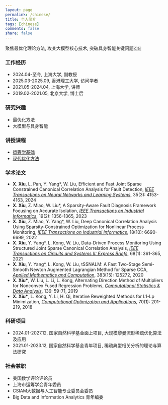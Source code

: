 ```yaml
---
layout: page
permalink: /chinese/
title: 个人简介
tags: [chinese]
comments: false
share: false
---
```



聚焦最优化理论方法, 攻关大模型核心技术, 突破具身智能关键问题🇨🇳


### 工作经历
* 2024.04-至今, 上海大学, 副教授 <br>
* 2025.03-2025.09, 香港理工大学, 访问学者 <br>
* 2021.05-2024.04, 上海大学, 讲师 <br>
* 2019.02-2021.05, 北京大学, 博士后 <br>


### 研究兴趣
* 最优化方法 <br>
* 大模型与具身智能 <br>


### 讲授课程
* <a href="https://xianchaoxiu.github.io/chinese/OR/" class="textlink" target="_blank"> 运筹学基础 </a><br>
* <a href="https://xianchaoxiu.github.io/chinese/OPT/" class="textlink" target="_blank"> 现代优化方法 </a><br>

 
### 学术论文
* <b>X. Xiu</b>, L. Pan, Y. Yang*, W. Liu, Efficient and Fast Joint Sparse Constrained Canonical Correlation Analysis for Fault Detection, <i><a href="https://ieeexplore.ieee.org/document/9887978" class="textlink" target="_blank">IEEE Transactions on Neural Networks and Learning Systems</a></i>, 35(3): 4153-4163, 2024
* <b>X. Xiu</b>, Z. Miao, W. Liu*, A Sparsity-Aware Fault Diagnosis Framework Focusing on Accurate Isolation, <i><a href="https://ieeexplore.ieee.org/abstract/document/9788040" class="textlink" target="_blank">IEEE Transactions on Industrial Informatics</a></i>, 19(2): 1356-1365, 2023  
* <b>X. Xiu</b>, Z. Miao, Y. Yang*, W. Liu, Deep Canonical Correlation Analysis Using Sparsity-Constrained Optimization for Nonlinear Process Monitoring, <i><a href="https://ieeexplore.ieee.org/document/9583864" class="textlink" target="_blank">IEEE Transactions on Industrial Informatics</a></i>, 18(10): 6690-6699, 2022
* <b>X. Xiu</b>, Y. Yang*, L. Kong, W. Liu, Data-Driven Process Monitoring Using Structured Joint Sparse Canonical Correlation Analysis, <i><a href="https://ieeexplore.ieee.org/abstract/document/9068308/" class="textlink" target="_blank">IEEE Transactions on Circuits and Systems II: Express Briefs</a></i>, 68(1): 361-365, 2021
* <b>X. Xiu</b>, Y. Yang*, L. Kong, W. Liu, tSSNALM: A Fast Two-Stage Semi-Smooth Newton Augmented Lagrangian Method for Sparse CCA, <i><a href="https://doi.org/10.1016/j.amc.2020.125272" class="textlink" target="_blank">Applied Mathematics and Computation</a></i>, 383(15): 125272, 2020
* <b>X. Xiu*</b>, W. Liu, L. Li, L. Kong, Alternating Direction Method of Multipliers for Nonconvex Fused Regression Problems, <i><a href="https://doi.org/10.1016/j.csda.2019.01.002" class="textlink" target="_blank">Computational Statistics & Data Analysis</a></i>, 136: 59-71, 2019
* <b>X. Xiu*</b>, L. Kong, Y. Li, H. Qi, Iterative Reweighted Methods for L1-Lp Minimization, <i><a href="https://link.springer.com/article/10.1007/s10589-017-9977-7" class="textlink" target="_blank">Computational Optimization and Applications</a></i>, 70(1): 201-219, 2018
  

### 科研项目
* 2024.01-2027.12, 国家自然科学基金面上项目, 大规模黎曼流形稀疏优化算法及应用 
* 2021.01-2023.12, 国家自然科学基金青年项目, 稀疏典型相关分析的理论与算法研究 


### 社会兼职
* 美国数学评论评论员 <br>
* 上海市运筹学会青年委员 <br>
* CSIAM大数据与人工智能专业委员会委员 <br>
* Big Data and Information Analytics 青年编委<br>
